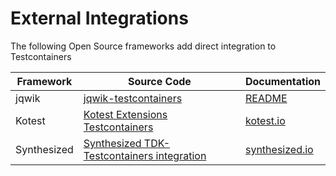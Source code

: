 # External Integrations

The following Open Source frameworks add direct integration to Testcontainers

| Framework | Source Code | Documentation |
| --- | --- | --- |
| jqwik | [jqwik-testcontainers](https://github.com/jqwik-team/jqwik-testcontainers) | [README](https://github.com/jqwik-team/jqwik-testcontainers) |
| Kotest | [Kotest Extensions Testcontainers](https://github.com/kotest/kotest-extensions-testcontainers) | [kotest.io](https://kotest.io/docs/extensions/test_containers.html) |
| Synthesized | [Synthesized TDK-Testcontainers integration](https://github.com/synthesized-io/tdk-tc) | [synthesized.io](https://docs.synthesized.io/tdk/latest/user_guide/integrations/testcontainers) |
